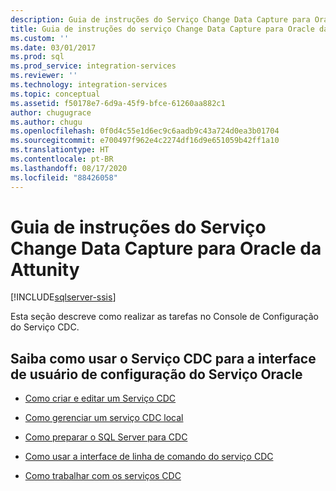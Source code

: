 ```yaml
---
description: Guia de instruções do Serviço Change Data Capture para Oracle da Attunity
title: Guia de instruções do serviço Change Data Capture para Oracle da Attunity | Microsoft Docs
ms.custom: ''
ms.date: 03/01/2017
ms.prod: sql
ms.prod_service: integration-services
ms.reviewer: ''
ms.technology: integration-services
ms.topic: conceptual
ms.assetid: f50178e7-6d9a-45f9-bfce-61260aa882c1
author: chugugrace
ms.author: chugu
ms.openlocfilehash: 0f0d4c55e1d6ec9c6aadb9c43a724d0ea3b01704
ms.sourcegitcommit: e700497f962e4c2274df16d9e651059b42ff1a10
ms.translationtype: HT
ms.contentlocale: pt-BR
ms.lasthandoff: 08/17/2020
ms.locfileid: "88426058"
---
```

# <a name="change-data-capture-service-for-oracle-by-attunity-how-to-guide"></a>Guia de instruções do Serviço Change Data Capture para Oracle da Attunity

[!INCLUDE[sqlserver-ssis](../../includes/applies-to-version/sqlserver-ssis.md)]


  Esta seção descreve como realizar as tarefas no Console de Configuração do Serviço CDC.  
  
## <a name="learn-how-to-use-the-cdc-service-for-oracle-service-configuration-ui"></a>Saiba como usar o Serviço CDC para a interface de usuário de configuração do Serviço Oracle  
  
-   [Como criar e editar um Serviço CDC](../../integration-services/change-data-capture/how-to-create-and-edit-a-cdc-service.md)  
  
-   [Como gerenciar um serviço CDC local](../../integration-services/change-data-capture/how-to-manage-a-local-cdc-service.md)  
  
-   [Como preparar o SQL Server para CDC](../../integration-services/change-data-capture/how-to-prepare-sql-server-for-cdc.md)  
  
-   [Como usar a interface de linha de comando do serviço CDC](../../integration-services/change-data-capture/how-to-use-the-cdc-service-command-line-interface.md)  
  
-   [Como trabalhar com os serviços CDC](../../integration-services/change-data-capture/how-to-work-with-cdc-services.md)  
  
  

